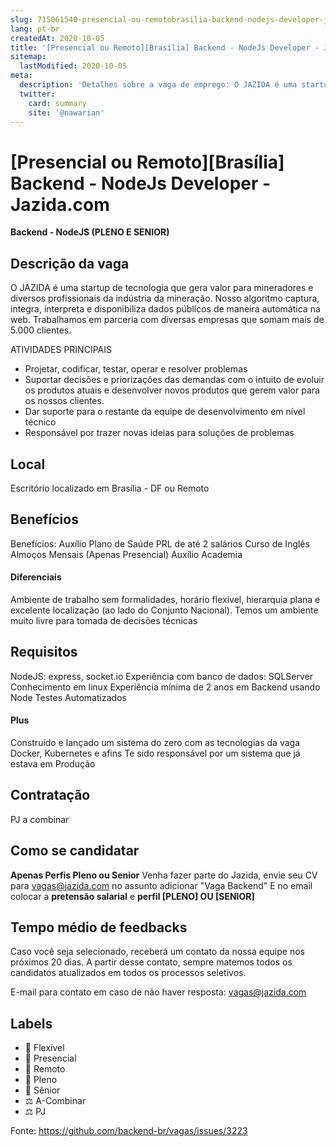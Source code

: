 ```yaml
---
slug: 715061540-presencial-ou-remotobrasilia-backend-nodejs-developer-jazidacom
lang: pt-br
createdAt: 2020-10-05
title: '[Presencial ou Remoto][Brasília] Backend - NodeJs Developer - Jazida.com - Vaga de Emprego'
sitemap:
  lastModified: 2020-10-05
meta:
  description: 'Detalhes sobre a vaga de emprego: O JAZIDA é uma startup de tecnologia que gera valor para mineradores e diversos profissionais da indústria da mineração. Nosso algoritmo captura, integra, interpreta e disponibiliza dados públicos de maneira automática na web. Trabalhamos em parceria com diversas empresas que somam mais de 5.000 clientes. ATIVIDADES PRINCIPAIS - Projetar, codificar, testar, operar e resolver problemas - Suportar decisões e priorizações das demandas com o intuito de evoluir os produtos atuais e desenvolver novos produtos que gerem valor para os nossos clientes. - Dar suporte para o restante da equipe de desenvolvimento em nível técnico - Responsável por trazer novas ideias para soluções de problemas'
  twitter:
    card: summary
    site: '@nawarian'
---
```


# [Presencial ou Remoto][Brasília] Backend - NodeJs Developer - Jazida.com

**Backend - NodeJS (PLENO E SENIOR)**

## Descrição da vaga

O JAZIDA é uma startup de tecnologia que gera valor para mineradores e diversos profissionais da indústria da mineração. Nosso algoritmo captura, integra, interpreta e disponibiliza dados públicos de maneira automática na web.
Trabalhamos em parceria com diversas empresas que somam mais de 5.000 clientes.

ATIVIDADES PRINCIPAIS

- Projetar, codificar, testar, operar e resolver problemas 
- Suportar decisões e priorizações das demandas com o intuito de evoluir os produtos atuais e desenvolver novos produtos que gerem valor para os nossos clientes.
- Dar suporte para o restante da equipe de desenvolvimento em nível técnico
- Responsável por trazer novas ideias para soluções de problemas


## Local

Escritório localizado em Brasília - DF ou Remoto

## Benefícios

Benefícios: 
Auxílio Plano de Saúde
PRL de até 2 salários
Curso de Inglês
Almoços Mensais (Apenas Presencial)
Auxílio Academia


#### Diferenciais

Ambiente de trabalho sem formalidades, horário flexível, hierarquia plana e excelente localização (ao lado do Conjunto Nacional).
Temos um ambiente muito livre para tomada de decisões técnicas


## Requisitos

NodeJS: express, socket.io
Experiência com banco de dados: SQLServer
Conhecimento em linux
Experiência mínima de 2 anos em Backend usando Node
Testes Automatizados

#### Plus

Construído e lançado um sistema do zero com as tecnologias da vaga
Docker, Kubernetes e afins
Te sido responsável por um sistema que já estava em Produção

## Contratação

PJ a combinar

## Como se candidatar
**Apenas Perfis Pleno ou Senior**
Venha fazer parte do Jazida, envie seu CV para vagas@jazida.com no assunto adicionar "Vaga Backend" E no email colocar a **pretensão salarial** e **perfil [PLENO] OU [SENIOR]**

## Tempo médio de feedbacks

Caso você seja selecionado, receberá um contato da nossa equipe nos próximos 20 dias.
A partir desse contato, sempre matemos todos os candidatos atualizados em todos os processos seletivos.

E-mail para contato em caso de não haver resposta: vagas@jazida.com

## Labels

- 🏢 Flexível
- 🏢 Presencial
- 🏢 Remoto
- 👨 Pleno
- 👴 Sênior
- ⚖️ A-Combinar
- ⚖️ PJ


Fonte: https://github.com/backend-br/vagas/issues/3223